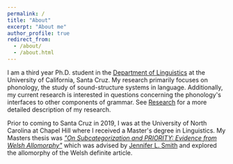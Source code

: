 ```yaml
---
permalink: /
title: "About"
excerpt: "About me"
author_profile: true
redirect_from: 
  - /about/
  - /about.html
---
```


I am a third year Ph.D. student in the [Department of Linguistics](https://linguistics.ucsc.edu/) at the University of California, Santa Cruz. My research primarily focuses on phonology, the study of sound-structure systems in language. Additionally, my current research is interested in questions concerning the phonology's interfaces to other components of grammar. See [Research](www.mlbrinkerhoff.me/research/) for a more detailed description of my research.

Prior to coming to Santa Cruz in 2019, I was at the University of North Carolina at Chapel Hill where I received a Master's degree in Linguistics. My Masters thesis was *["On Subcategorization and PRIORITY: Evidence from Welsh Allomorphy"](https://doi.org/10.17615/td9g-v269)* which was advised by [Jennifer L. Smith](https://users.castle.unc.edu/~jlsmith/) and explored the allomorphy of the Welsh definite article.
